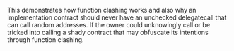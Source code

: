 This demonstrates how function clashing works and also why an implementation contract should never have an unchecked delegatecall that can call random addresses.  If the owner could unknowingly call or be tricked into calling a shady contract that may obfuscate its intentions through function clashing.
